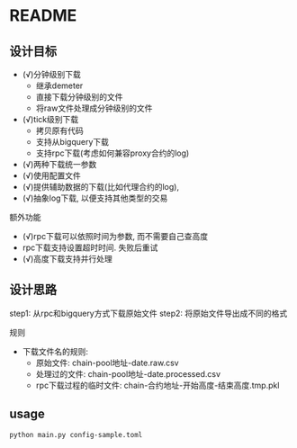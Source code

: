# README

## 设计目标

* (√)分钟级别下载
    * 继承demeter
    * 直接下载分钟级别的文件
    * 将raw文件处理成分钟级别的文件
* (√)tick级别下载
    * 拷贝原有代码
    * 支持从bigquery下载
    * 支持rpc下载(考虑如何兼容proxy合约的log)
* (√)两种下载统一参数
* (√)使用配置文件
* (√)提供辅助数据的下载(比如代理合约的log),
* (√)抽象log下载, 以便支持其他类型的交易

额外功能

* (√)rpc下载可以依照时间为参数, 而不需要自己查高度
* rpc下载支持设置超时时间. 失败后重试
* (√)高度下载支持并行处理

## 设计思路

step1: 从rpc和bigquery方式下载原始文件
step2: 将原始文件导出成不同的格式

规则

* 下载文件名的规则:
    * 原始文件: chain-pool地址-date.raw.csv
    * 处理过的文件: chain-pool地址-date.processed.csv
    * rpc下载过程的临时文件: chain-合约地址-开始高度-结束高度.tmp.pkl

## usage

```shell
python main.py config-sample.toml

```
